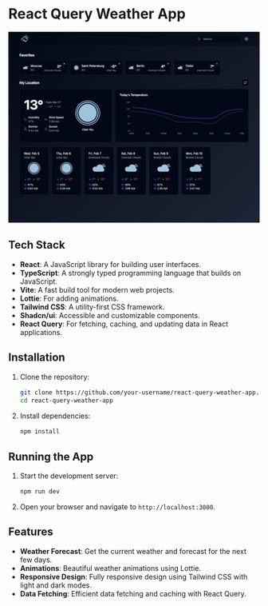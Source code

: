 # React Query Weather App

![App Screenshot](./public/screenshot.png)

## Tech Stack

- **React**: A JavaScript library for building user interfaces.
- **TypeScript**: A strongly typed programming language that builds on JavaScript.
- **Vite**: A fast build tool for modern web projects.
- **Lottie**: For adding animations.
- **Tailwind CSS**: A utility-first CSS framework.
- **Shadcn/ui**: Accessible and customizable components.
- **React Query**: For fetching, caching, and updating data in React applications.

## Installation

1. Clone the repository:
    ```sh
    git clone https://github.com/your-username/react-query-weather-app.git
    cd react-query-weather-app
    ```

2. Install dependencies:
    ```sh
    npm install
    ```

## Running the App

1. Start the development server:
    ```sh
    npm run dev
    ```

2. Open your browser and navigate to `http://localhost:3000`.

## Features

- **Weather Forecast**: Get the current weather and forecast for the next few days.
- **Animations**: Beautiful weather animations using Lottie.
- **Responsive Design**: Fully responsive design using Tailwind CSS with light and dark modes.
- **Data Fetching**: Efficient data fetching and caching with React Query.
